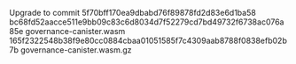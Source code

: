 Upgrade to commit 5f70bff170ea9dbabd76f89878fd2d83e6d1ba58
bc68fd52aacce511e9bb09c83c6d8034d7f52279cd7bd49732f6738ac076a85e  governance-canister.wasm
165f2322548b38f9e80cc0884cbaa01051585f7c4309aab8788f0838efb02b7b  governance-canister.wasm.gz
